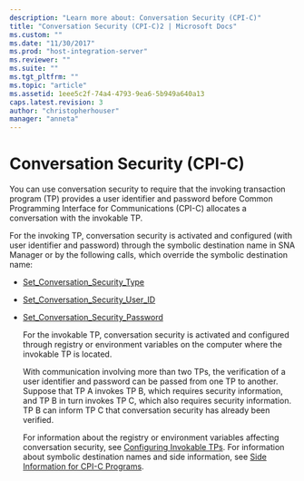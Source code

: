 ```yaml
---
description: "Learn more about: Conversation Security (CPI-C)"
title: "Conversation Security (CPI-C)2 | Microsoft Docs"
ms.custom: ""
ms.date: "11/30/2017"
ms.prod: "host-integration-server"
ms.reviewer: ""
ms.suite: ""
ms.tgt_pltfrm: ""
ms.topic: "article"
ms.assetid: 1eee5c2f-74a4-4793-9ea6-5b949a640a13
caps.latest.revision: 3
author: "christopherhouser"
manager: "anneta"
---
```

# Conversation Security (CPI-C)
You can use conversation security to require that the invoking transaction program (TP) provides a user identifier and password before Common Programming Interface for Communications (CPI-C) allocates a conversation with the invokable TP.  
  
 For the invoking TP, conversation security is activated and configured (with user identifier and password) through the symbolic destination name in SNA Manager or by the following calls, which override the symbolic destination name:  
  
- [Set_Conversation_Security_Type](./set-conversation-security-type-cpi-c-1.md)  
  
- [Set_Conversation_Security_User_ID](./set-conversation-security-user-id-cpi-c-1.md)  
  
- [Set_Conversation_Security_Password](./set-conversation-security-password-cpi-c-1.md)  
  
  For the invokable TP, conversation security is activated and configured through registry or environment variables on the computer where the invokable TP is located.  
  
  With communication involving more than two TPs, the verification of a user identifier and password can be passed from one TP to another. Suppose that TP A invokes TP B, which requires security information, and TP B in turn invokes TP C, which also requires security information. TP B can inform TP C that conversation security has already been verified.  
  
  For information about the registry or environment variables affecting conversation security, see [Configuring Invokable TPs](../core/configuring-invokable-tps-cpi-c-1.md). For information about symbolic destination names and side information, see [Side Information for CPI-C Programs](../core/side-information-for-cpi-c-programs1.md).
